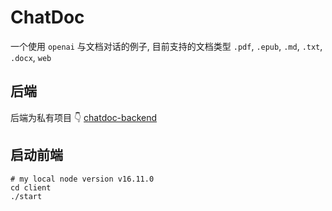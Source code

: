 # ChatDoc

一个使用 `openai` 与文档对话的例子, 目前支持的文档类型 `.pdf`, `.epub`, `.md`, `.txt`, `.docx`, `web`

## 后端

后端为私有项目 👇
[chatdoc-backend](https://github.com/YueYongDev/chatdoc-backend)

## 启动前端

```shell
# my local node version v16.11.0
cd client
./start
```
<!-- 
## Docker

```shell
# 请先替换 docker-compose.yml 中的 OPEN_AI_KEY
docker-compose up
``` -->
